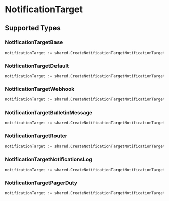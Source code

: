 # NotificationTarget


## Supported Types

### NotificationTargetBase

```go
notificationTarget := shared.CreateNotificationTargetNotificationTargetBase(shared.NotificationTargetBase{/* values here */})
```

### NotificationTargetDefault

```go
notificationTarget := shared.CreateNotificationTargetNotificationTargetDefault(shared.NotificationTargetDefault{/* values here */})
```

### NotificationTargetWebhook

```go
notificationTarget := shared.CreateNotificationTargetNotificationTargetWebhook(shared.NotificationTargetWebhook{/* values here */})
```

### NotificationTargetBulletinMessage

```go
notificationTarget := shared.CreateNotificationTargetNotificationTargetBulletinMessage(shared.NotificationTargetBulletinMessage{/* values here */})
```

### NotificationTargetRouter

```go
notificationTarget := shared.CreateNotificationTargetNotificationTargetRouter(shared.NotificationTargetRouter{/* values here */})
```

### NotificationTargetNotificationsLog

```go
notificationTarget := shared.CreateNotificationTargetNotificationTargetNotificationsLog(shared.NotificationTargetNotificationsLog{/* values here */})
```

### NotificationTargetPagerDuty

```go
notificationTarget := shared.CreateNotificationTargetNotificationTargetPagerDuty(shared.NotificationTargetPagerDuty{/* values here */})
```

